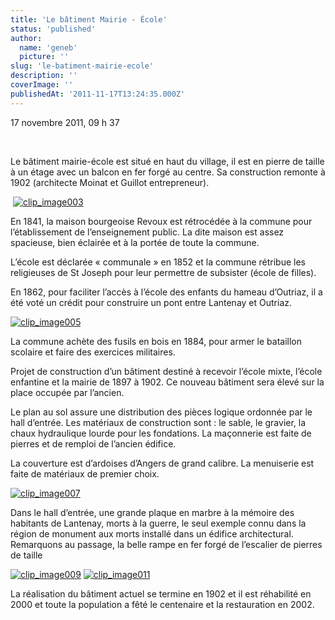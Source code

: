 ```yaml
---
title: 'Le bâtiment Mairie - École'
status: 'published'
author:
  name: 'geneb'
  picture: ''
slug: 'le-batiment-mairie-ecole'
description: ''
coverImage: ''
publishedAt: '2011-11-17T13:24:35.000Z'
---
```


17 novembre 2011, 09 h 37  

 

Le bâtiment mairie-école est situé en haut du village, il est en pierre de taille à un étage avec un balcon en fer forgé au centre. Sa construction remonte à 1902 (architecte Moinat et Guillot entrepreneur).

 [![clip_image003](https://beguelins.net/blog/public/Windows-Live-Writer/dfa60d436474_12EA6/clip_image003_thumb.jpg "clip_image003")](https://beguelins.net/blog/public/Windows-Live-Writer/dfa60d436474_12EA6/clip_image003_2.jpg)

En 1841, la maison bourgeoise Revoux est rétrocédée à la commune pour l’établissement de l’enseignement public. La dite maison est assez spacieuse, bien éclairée et à la portée de toute la commune.

L’école est déclarée « communale » en 1852 et la commune rétribue les religieuses de St Joseph pour leur permettre de subsister (école de filles).

En 1862, pour faciliter l’accès à l’école des enfants du hameau d’Outriaz, il a été voté un crédit pour construire un pont entre Lantenay et Outriaz.

[![clip_image005](https://beguelins.net/blog/public/Windows-Live-Writer/dfa60d436474_12EA6/clip_image005_thumb.jpg "clip_image005")](https://beguelins.net/blog/public/Windows-Live-Writer/dfa60d436474_12EA6/clip_image005_2.jpg)

La commune achète des fusils en bois en 1884, pour armer le bataillon scolaire et faire des exercices militaires.

Projet de construction d’un bâtiment destiné à recevoir l’école mixte, l’école enfantine et la mairie de 1897 à 1902. Ce nouveau bâtiment sera élevé sur la place occupée par l’ancien.

Le plan au sol assure une distribution des pièces logique ordonnée par le hall d’entrée. Les matériaux de construction sont : le sable, le gravier, la chaux hydraulique lourde pour les fondations. La maçonnerie est faite de pierres et de remploi de l’ancien édifice.

La couverture est d’ardoises d’Angers de grand calibre. La menuiserie est faite de matériaux de premier choix.

[![clip_image007](https://beguelins.net/blog/public/Windows-Live-Writer/dfa60d436474_12EA6/clip_image007_thumb.jpg "clip_image007")](https://beguelins.net/blog/public/Windows-Live-Writer/dfa60d436474_12EA6/clip_image007_2.jpg)

Dans le hall d’entrée, une grande plaque en marbre à la mémoire des habitants de Lantenay, morts à la guerre, le seul exemple connu dans la région de monument aux morts installé dans un édifice architectural. Remarquons au passage, la belle rampe en fer forgé de l’escalier de pierres de taille

[![clip_image009](https://beguelins.net/blog/public/Windows-Live-Writer/dfa60d436474_12EA6/clip_image009_thumb.jpg "clip_image009")](https://beguelins.net/blog/public/Windows-Live-Writer/dfa60d436474_12EA6/clip_image009_2.jpg) [![clip_image011](https://beguelins.net/blog/public/Windows-Live-Writer/dfa60d436474_12EA6/clip_image011_thumb.jpg "clip_image011")](https://beguelins.net/blog/public/Windows-Live-Writer/dfa60d436474_12EA6/clip_image011_2.jpg)

La réalisation du bâtiment actuel se termine en 1902 et il est réhabilité en 2000 et toute la population a fêté le centenaire et la restauration en 2002.